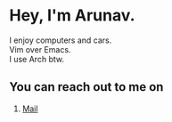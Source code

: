 # Hey, I'm Arunav.

I enjoy computers and cars.  
Vim over Emacs.  
I use Arch btw.

## You can reach out to me on

1.  [Mail](mailto:arunav.dey@protonmail.com)

